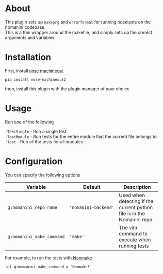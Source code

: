 # About
This plugin sets up `makeprg` and `errorformat` for running nosetests on the nomanini codebase.  
This is a thin wrapper around the makefile, and simply sets up the correct arguments and variables.

# Installation
First, install [nose machineout](https://github.com/lambdalisue/nose_machineout2)
```
pip install nose-machineout2
```
then, install this plugin with the plugin manager of your choice


# Usage
Run one of the following

`:TestSingle` - Run a single test  
`:TestModule` - Run tests for the entire module that the current file belongs to  
`:Test` - Run all the tests for all modules

# Configuration
You can specify the following options

| Variable                          | Default              | Description                                                            |
| --------------------------------- | -------------------- | ---------------------------------------------------------------------- |
| `g:nomanini_repo_name`            | `'nomanini‑backend'` | Used when detecting if the current python file is in the Nomanini repo |
| `g:nomanini_make_command`         | `'make'`             | The vim command to execute when running tests                          |
 
For example, to run the tests with [Neomake](https://github.com/benekastah/neomake)

```VimL
let g:nomanini_make_command = 'Neomake!'
```
